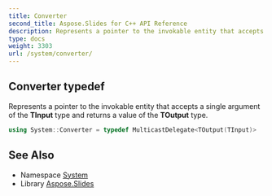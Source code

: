 ```yaml
---
title: Converter
second_title: Aspose.Slides for C++ API Reference
description: Represents a pointer to the invokable entity that accepts a single argument of the TInput type and returns a value of the TOutput type.
type: docs
weight: 3303
url: /system/converter/
---
```

## Converter typedef


Represents a pointer to the invokable entity that accepts a single argument of the **TInput** type and returns a value of the **TOutput** type.

```cpp
using System::Converter = typedef MulticastDelegate<TOutput(TInput)>
```


## See Also

* Namespace [System](../)
* Library [Aspose.Slides](../../)